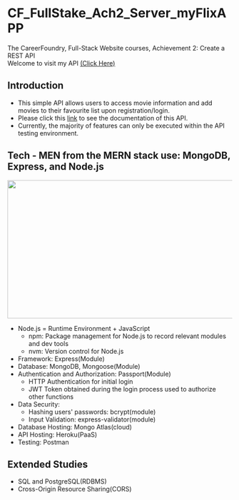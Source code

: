 # CF_FullStake_Ach2_Server_myFlixAPP

The CareerFoundry, Full-Stack Website courses, Achievement 2: Create a REST API  
Welcome to visit my API [(Click Here)](https://andersonmovie-fda719d938ac.herokuapp.com/)

## Introduction
* This simple API allows users to access movie information and add movies to their favourite list upon registration/login.
* Please click this [link](https://andersonmovie-fda719d938ac.herokuapp.com/documentation.html/ "API Documentation") to see the documentation of this API.
* Currently, the majority of features can only be executed within the API testing environment.

## Tech - MEN from the MERN stack use: MongoDB, Express, and Node.js
<img src="https://github.com/AndersonTsaiTW/CF_FSI_Ach2_Server_myFlixAPP/assets/113076298/0465d305-1c7b-4a59-a5fd-746f6f7e4d32" width="650" height="310">


* Node.js = Runtime Environment + JavaScript
    * npm: Package management for Node.js to record relevant modules and dev tools
    * nvm: Version control for Node.js
* Framework: Express(Module)
* Database: MongoDB, Mongoose(Module)
* Authentication and Authorization: Passport(Module)
    * HTTP Authentication for initial login
    * JWT Token obtained during the login process used to authorize other functions
* Data Security:
    * Hashing users' passwords: bcrypt(module)
    * Input Validation: express-validator(module)
* Database Hosting: Mongo Atlas(cloud)
* API Hosting: Heroku(PaaS)
* Testing: Postman

## Extended Studies
* SQL and PostgreSQL(RDBMS)
* Cross-Origin Resource Sharing(CORS)
